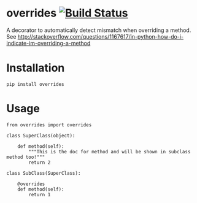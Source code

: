 # overrides [![Build Status](https://travis-ci.org/drorasaf/overrides.svg?branch=python3_support)](https://travis-ci.org/drorasaf/overrides)

A decorator to automatically detect mismatch when overriding a method.
See http://stackoverflow.com/questions/1167617/in-python-how-do-i-indicate-im-overriding-a-method

# Installation

    pip install overrides

# Usage

    from overrides import overrides

    class SuperClass(object):

        def method(self):
            """This is the doc for method and will be shown in subclass method too!"""
            return 2

    class SubClass(SuperClass):

        @overrides
        def method(self):
            return 1
